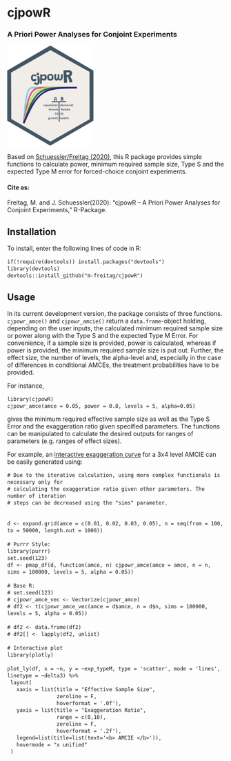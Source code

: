 # cjpowR 
### A Priori Power Analyses for Conjoint Experiments

<img src="cjpowR_hex.png" alt="drawing" width="200"/>

Based on [Schuessler/Freitag (2020)](), this R package provides simple
functions to calculate power, minimum required sample size, Type S and the expected Type M error for forced-choice conjoint experiments.

#### Cite as:

Freitag, M. and J. Schuessler(2020): “cjpowR – A Priori Power Analyses for Conjoint Experiments,” R-Package. 

## Installation

To install, enter the following lines of code in R:

```{r}
if(!require(devtools)) install.packages("devtools")
library(devtools)
devtools::install_github("m-freitag/cjpowR")
```

## Usage

In its current development version, the package consists of three functions. `cjpowr_amce()` and `cjpowr_amcie()` return a `data.frame`-object holding, depending on the user inputs, the calculated minimum required sample size or power along with the Type S and the expected Type M Error. 
For convenience, if a sample size is provided, power is calculated, whereas if power is provided, the minimum required sample size is put out. 
Further, the effect size, the number of levels, the alpha-level and, especially in the case of differences in conditional AMCEs, the treatment probabilities have to be provided. 

For instance, 

```{r}
library(cjpowR)
cjpowr_amce(amce = 0.05, power = 0.8, levels = 5, alpha=0.05)
```
gives the minimum required effective sample size as well as the Type S Error and the exaggeration ratio given specified parameters. The functions can be manipulated to calculate the desired outputs for ranges of parameters (e.g. ranges of effect sizes). 

For example, an [interactive exaggeration curve](https://rawgit.com/m-freitag/cjpowR/master/Type\%20M.html) for a 3x4 level AMCIE can be easily generated using:

```{r}
# Due to the iterative calculation, using more complex functionals is necessary only for 
# calculating the exaggeration ratio given other parameters. The number of iteration 
# steps can be decreased using the "sims" parameter.


d <- expand.grid(amce = c(0.01, 0.02, 0.03, 0.05), n = seq(from = 100, to = 50000, length.out = 1000))

# Purrr Style:
library(purrr)
set.seed(123)
df <- pmap_df(d, function(amce, n) cjpowr_amce(amce = amce, n = n, sims = 100000, levels = 5, alpha = 0.05))

# Base R:
# set.seed(123)
# cjpowr_amce_vec <- Vectorize(cjpowr_amce)
# df2 <- t(cjpowr_amce_vec(amce = d$amce, n = d$n, sims = 100000, levels = 5, alpha = 0.05))

# df2 <- data.frame(df2)
# df2[] <- lapply(df2, unlist)

# Interactive plot
library(plotly)

plot_ly(df, x = ~n, y = ~exp_typeM, type = 'scatter', mode = 'lines', linetype = ~delta3) %>%
 layout(
   xaxis = list(title = "Effective Sample Size",
                zeroline = F,
                hoverformat = '.0f'),
   yaxis = list(title = "Exaggeration Ratio",
                range = c(0,10),
                zeroline = F,
                hoverformat = '.2f'),
   legend=list(title=list(text='<b> AMCIE </b>')),
   hovermode = "x unified"
 )

```
